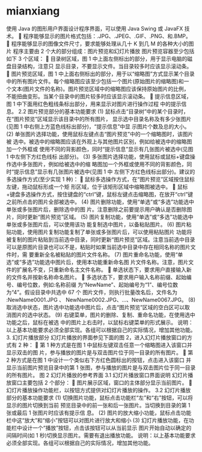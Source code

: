 # mianxiang
使用 Java 的图形用户界面设计程序界面，可以使用 Java Swing 或 JavaFX 技
术。
 程序能够显示的图片格式包括：.JPG、.JPEG、.GIF、.PNG、和.BMP。
 程序能够显示的图像文件尺寸，要求能够处理从几十 K 到几 M 的各种大小的图片
程序主要由 2 个大的部分组成：图片预览和幻灯片播放
图片预览容器至少包括如下 3 个区域：
 目录树区域，图 1 中上面左侧标出的部分，用于显示电脑的磁盘目录结构，注意只
显示目录，不要显示文件。当目录较多时应该显示滚动条。
 图片预览区域，图 1 中上面右侧标出的部分，用于以“缩略图”方式显示某个目录
中的所有图片文件。每个缩略图应该至少包括一个图片(原始图片的缩略图)和一
个文本(图片文件的名称)。图片预览区域中的缩略图应该保持原始图片的比例，
不能扭曲变形。当某个目录中的图片较多时应该显示滚动条。
 提示信息区域，图 1 中下面用红色粗线条标出部分，用来显示对图片进行操作过程
中的提示信息。
2.2 图片预览部分的基本功能要求
(1) 鼠标点击“目录树”中的某个目录时，在“图片预览”区域显示该目录中的所有图片，
显示选中目录名称及有多少张图片(见图 1 中右侧上方蓝色线标出部分)，“提示信息”中显
示图片个数及总的大小。
(2) 单张图片选择功能，使用鼠标左键点击“图片预览”中的一个缩略图时，该图片被
选中。被选中的缩略图应该在外观上与其他图片区别，例如给被选中的缩略图加一个外框或
使用不同的背影颜色，同时“提示信息”显示有几张图片被选中(见图 1 中左侧下方红色线标
出部分)。
(3) 多张图片选择功能，使用鼠标或鼠标+键盘操作选中多张图片，例如给被选中的缩
略图加一个外框或使用不同的背影颜色，同时“提示信息”显示有几张图片被选中(见图 1 中
左侧下方红色线标出部分)。建议的多选操作方式(至少实现 1 种)：
 鼠标多选操作方式，在“图片预览”区域按住鼠标左键，拖动鼠标形成一个矩
形区域，位于该矩形区域中缩略图被选中。
 鼠标+键盘多选操作方式，按住键盘的“ctrl”键，鼠标左键点击缩略图，在放开“ctrl”键之前所点击的图片全部被选中。
(4) 图片删除功能，使用“单选”或“多选”功能选中单张或多张图片后，删除选中的图
片。注意删除之前要提示用户确认是否删除图片，同时更新“图片预览”区域。
(5) 图片复制功能，使用“单选”或“多选”功能选中单张或多张图片后，可以使用该功
能复制选中图片，以备粘贴图片。
(6) 图片粘贴功能，使用图片复制功能复制了单张或多张图片后，可以使用粘贴图片
功能将被复制的图片粘贴到当前选中目录，同时更新“图片预览”区域。注意当前选中目录
可以是原图片目录也可以不是，粘贴时如果当前选中目录中存在相同名称的图片文件时，需
要重新全名被粘贴的图片文件名称。
(7) 图片重命名功能，使用“单选”或“多选”功能选中图片后，使用本功能重新命名图
片文件名称。注意，图片文件的扩展名不变，只重新命名主文件名称。
 单选状态下，要求用户直接输入新的文件名并按新名称命名图片。
 多选状态下，要求用户输入名称前缀、起始编号、编号位数，例如:名称前缀
为“NewName”、起始编号为“1”、编号位数为“4”。假设目录中共选中 67 个
图片文件，则执行批量改名后，文件名为 :NewName0001.JPG 、
NewName0002.JPG、...、NewName0067.JPG。
(8) 取消选中状态，图片选中功能选中图片后，点击“图片预览”区域的空白区可以取
消图片的选中状态。
(9) 右键菜单，图片的删除、复制、重命名功能，在使用选中功能之后，鼠标在被选
中的图片上右击时，以鼠标右键菜单的形式展示。
说明：以上基本功能要求必须全部实现。各组可以根据自己的实际情况，增加其他功能。
3. 幻灯片播放部分
幻灯片播放的界面参见下面的图 2，进入幻灯片播放窗口的方式有 2 种：
 第 1 种方式是在图 1 中鼠标左键双击任意一个缩略图进入该窗口并显示双击的图
片，参与播放的图片是与双击图片位于同一目录的所有图片。
 第 2 种方式是在图 1 中设计一个类似右下方红色圆标出的按钮，点击进入该窗口
并显示当前图片预览目录中的第 1 张图，参与播放的图片是与双击图片位于同一目录的所有图片。
图 2 幻灯片播放的参考界面
3.1 幻灯片播放窗口界面说明
幻灯片播放窗口主要包括 2 个部分：
 图片展示区域，窗口的主体部分显示当前图片。
 幻灯片播放操作功能栏，以按钮方式提供对幻灯片播放的操作。
3.2 幻灯片播放部分的基本功能要求
(1) 切换图片功能，鼠标点击功能栏“左”和“右”按钮，可以将显示的图片切换到当前
预览目录中的前一张和后一张图片。当切换到目录的第 1 张或最后 1 张图片时应该有提示信
息。
(2) 图片的放大缩小功能，鼠标点击功能栏中这“放大”和“缩小”按钮可以对图片进行放大和缩小
(3) 幻灯片播放功能，在功能栏中设计一个“播放”按钮，点击该按钮可以从当前显示
图片开始自动以确定的间隔时间(如 1 秒)切换显示图片。需要有退出播放功能。
说明：以上基本功能要求必须全部实现。各组可以根据自己的实际情况，增加其他功能。
